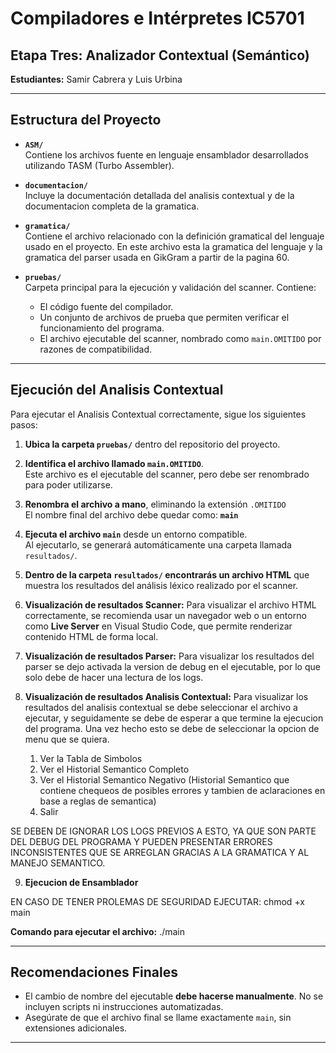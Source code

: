 # Compiladores e Intérpretes IC5701

## Etapa Tres: Analizador Contextual (Semántico) 
**Estudiantes:** Samir Cabrera y Luis Urbina

---

## Estructura del Proyecto

- **`ASM/`**  
  Contiene los archivos fuente en lenguaje ensamblador desarrollados utilizando TASM (Turbo Assembler).

- **`documentacion/`**  
  Incluye la documentación detallada del analisis contextual y de la documentacion completa de la gramatica.

- **`gramatica/`**  
  Contiene el archivo relacionado con la definición gramatical del lenguaje usado en el proyecto. En este archivo esta la gramatica del lenguaje y la gramatica del parser usada en GikGram a partir de la pagina 60.

- **`pruebas/`**  
  Carpeta principal para la ejecución y validación del scanner. Contiene:

  - El código fuente del compilador.
  - Un conjunto de archivos de prueba que permiten verificar el funcionamiento del programa.
  - El archivo ejecutable del scanner, nombrado como `main.OMITIDO` por razones de compatibilidad.

---

## Ejecución del Analisis Contextual

Para ejecutar el Analisis Contextual correctamente, sigue los siguientes pasos:

1. **Ubica la carpeta `pruebas/`** dentro del repositorio del proyecto.

2. **Identifica el archivo llamado `main.OMITIDO`**.  
   Este archivo es el ejecutable del scanner, pero debe ser renombrado para poder utilizarse.

3. **Renombra el archivo a mano**, eliminando la extensión `.OMITIDO`  
   El nombre final del archivo debe quedar como: **`main`**

4. **Ejecuta el archivo `main`** desde un entorno compatible.  
Al ejecutarlo, se generará automáticamente una carpeta llamada `resultados/`.

5. **Dentro de la carpeta `resultados/` encontrarás un archivo HTML** que muestra los resultados del análisis léxico realizado por el scanner.

6. **Visualización de resultados Scanner:**  Para visualizar el archivo HTML correctamente, se recomienda usar un navegador web o un entorno como **Live Server** en Visual Studio Code, que permite renderizar contenido HTML de forma local.

7. **Visualización de resultados Parser:** Para visualizar los resultados del parser se dejo activada la version de debug en el ejecutable, por lo que solo debe de hacer una lectura de los logs. 

8. **Visualización de resultados Analisis Contextual:** Para visualizar los resultados del analisis contextual se debe seleccionar el archivo a ejecutar, y seguidamente se debe de esperar a que termine la ejecucion del programa. Una vez hecho esto se debe de seleccionar la opcion de menu que se quiera. 

    1. Ver la Tabla de Simbolos
    2. Ver el Historial Semantico Completo
    3. Ver el Historial Semantico Negativo (Historial Semantico que contiene chequeos de posibles errores y tambien de aclaraciones en base a reglas de semantica)
    4. Salir

SE DEBEN DE IGNORAR LOS LOGS PREVIOS A ESTO, YA QUE SON PARTE DEL DEBUG DEL PROGRAMA Y PUEDEN PRESENTAR ERRORES INCONSISTENTES QUE SE ARREGLAN GRACIAS A LA GRAMATICA Y AL MANEJO SEMANTICO.

9. **Ejecucion de Ensamblador**


EN CASO DE TENER PROLEMAS DE SEGURIDAD EJECUTAR: chmod +x main

**Comando para ejecutar el archivo:** ./main


---

## Recomendaciones Finales

- El cambio de nombre del ejecutable **debe hacerse manualmente**. No se incluyen scripts ni instrucciones automatizadas.
- Asegúrate de que el archivo final se llame exactamente `main`, sin extensiones adicionales.

---
